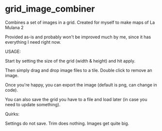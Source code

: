 # grid_image_combiner
Combines a set of images in a grid. Created for myself to make maps of La Mulana 2

Provided as-is and probably won't be improved much by me, since it has everything I need right now.

USAGE:

Start by setting the size of the grid (width & height) and hit apply. 

Then simply drag and drop image files to a tile. Double click to remove an image.

Once you're happy, you can export the image (default is png, can change in code).

You can also save the grid you have to a file and load later (in case you need to update something).


Quirks:

Settings do not save. Trim does nothing. Images get quite big.
